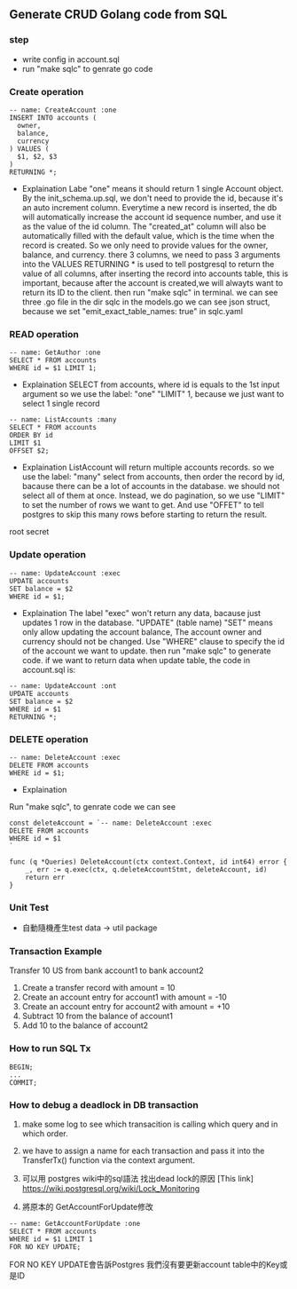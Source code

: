 ## Generate CRUD Golang code from SQL

### step
- write config in account.sql
- run "make sqlc" to genrate go code
### Create operation

```
-- name: CreateAccount :one
INSERT INTO accounts (
  owner,
  balance,
  currency
) VALUES (
  $1, $2, $3
)
RETURNING *;
```
- Explaination
Labe "one" means it should return 1 single Account object.
By the init_schema.up.sql, we don't need to provide the id,
because it's an auto increment column.
Everytime a new record is inserted,
the db will automatically increase the account id sequence number,
and use it as the value of the id column.
The "created_at" column will also be automatically filled with
the default value, which is the time when the record is created.
So we only need to provide values for the owner, balance, and currency.
there 3 columns, we need to pass 3 arguments into the VALUES
RETURNING * is used to tell postgresql to return the value of all columns,
after inserting the record into accounts table, this is important,
because after the account is created,we will alwayts want to return its ID to the client.
then run "make sqlc" in terminal.
we can see three .go file in the dir sqlc
in the models.go we can see json struct,
because we set "emit_exact_table_names: true" in sqlc.yaml


### READ operation

```
-- name: GetAuthor :one
SELECT * FROM accounts
WHERE id = $1 LIMIT 1;
```
- Explaination
SELECT from accounts, where id is equals to the 1st input argument
so we use the label: "one"
"LIMIT" 1, because we just want to select 1 single record

```
-- name: ListAccounts :many
SELECT * FROM accounts
ORDER BY id
LIMIT $1
OFFSET $2;
```
- Explaination
ListAccount will return multiple accounts records.
so we use the label: "many"
select from accounts, then order the record by id,
bacause there can be a lot of accounts in the database.
we should not select all of them at once.
Instead, we do pagination, 
so we use "LIMIT" to set the number of rows we want to get.
And use "OFFET" to tell postgres to skip this many rows
before starting to return the result.

root
secret

### Update operation
```
-- name: UpdateAccount :exec
UPDATE accounts 
SET balance = $2
WHERE id = $1;
```
- Explaination
The label "exec" won't return any data, 
bacause just updates 1 row in the database.
"UPDATE" (table name)
"SET" means only allow updating the account balance,
The account owner and currency should not be changed.
Use "WHERE" clause to specify the id of the account we want to update.
then run "make sqlc" to generate code.
if we want to return data when update table, the code in account.sql is:
```
-- name: UpdateAccount :ont
UPDATE accounts 
SET balance = $2
WHERE id = $1
RETURNING *;
```

### DELETE operation
```
-- name: DeleteAccount :exec
DELETE FROM accounts 
WHERE id = $1;
```
- Explaination

Run "make sqlc", to genrate code
we can see 
```
const deleteAccount = `-- name: DeleteAccount :exec
DELETE FROM accounts 
WHERE id = $1
`

func (q *Queries) DeleteAccount(ctx context.Context, id int64) error {
	_, err := q.exec(ctx, q.deleteAccountStmt, deleteAccount, id)
	return err
}
```

### Unit Test

- 自動隨機產生test data  -> util package

### Transaction Example
Transfer 10 US from bank account1 to bank account2

1. Create a transfer record with amount = 10
2. Create an account entry for account1 with amount = -10
3. Create an account entry for account2 with amount = +10
4. Subtract 10 from the balance of account1
5. Add 10 to the balance of account2

### How to run SQL Tx
```
BEGIN;
...
COMMIT;
```

### How to debug a deadlock in DB transaction

1. make some log to see which transacition is calling which query and in which order.
2. we have to assign a name for each transaction and pass it into the TransferTx() function
   via the context argument.
3. 可以用 postgres wiki中的sql語法 找出dead lock的原因
[This link] https://wiki.postgresql.org/wiki/Lock_Monitoring

4. 將原本的 GetAccountForUpdate修改
```
-- name: GetAccountForUpdate :one
SELECT * FROM accounts
WHERE id = $1 LIMIT 1
FOR NO KEY UPDATE;
```
FOR NO KEY UPDATE會告訴Postgres 我們沒有要更新account table中的Key或是ID